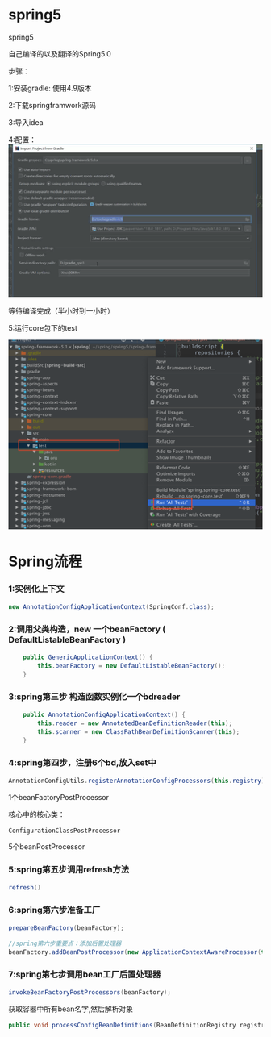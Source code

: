 # spring5
spring5

自己编译的以及翻译的Spring5.0



步骤：

1:安装gradle:   使用4.9版本

2:下载springframwork源码

3:导入idea

4:配置：![1](./img/1.png)

等待编译完成（半小时到一小时）

5:运行core包下的test

![2](./img/2.png)





# Spring流程



### 1:实例化上下文

```java
new AnnotationConfigApplicationContext(SpringConf.class);
```



### 2:调用父类构造，new 一个beanFactory       ( DefaultListableBeanFactory )

```java
	public GenericApplicationContext() {
		this.beanFactory = new DefaultListableBeanFactory();
	}
```



### 3:spring第三步 构造函数实例化一个bdreader

```java
	public AnnotationConfigApplicationContext() { 
		this.reader = new AnnotatedBeanDefinitionReader(this);
		this.scanner = new ClassPathBeanDefinitionScanner(this);
	}
```



### 4:spring第四步，注册6个bd,放入set中

```java
AnnotationConfigUtils.registerAnnotationConfigProcessors(this.registry);
```

1个beanFactoryPostProcessor

核心中的核心类：

```
ConfigurationClassPostProcessor
```

5个beanPostProcessor



### 5:spring第五步调用refresh方法

```java
refresh()
```



### 6:spring第六步准备工厂

```java
prepareBeanFactory(beanFactory);
```

```java
//spring第六步重要点：添加后置处理器
beanFactory.addBeanPostProcessor(new ApplicationContextAwareProcessor(this));
```



### 7:spring第七步调用bean工厂后置处理器

```java
invokeBeanFactoryPostProcessors(beanFactory);
```



获取容器中所有bean名字,然后解析对象

```java
public void processConfigBeanDefinitions(BeanDefinitionRegistry registry) 
```









